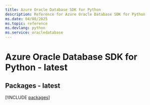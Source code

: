 ```yaml
---
title: Azure Oracle Database SDK for Python
description: Reference for Azure Oracle Database SDK for Python
ms.date: 04/08/2025
ms.topic: reference
ms.devlang: python
ms.service: oracledatabase
---
```

# Azure Oracle Database SDK for Python - latest
## Packages - latest
[!INCLUDE [packages](oracle-database-index.md)]
